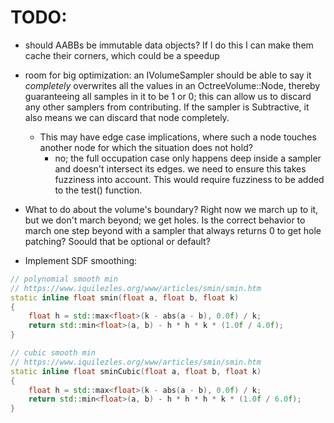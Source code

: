 # TODO:
- should AABBs be immutable data objects? If I do this I can make them cache their corners, which could be a speedup

- room for big optimization: an IVolumeSampler should be able to say it *completely* overwrites
all the values in an OctreeVolume::Node, thereby guaranteeing all samples in it to be 1 or 0; this
can allow us to discard any other samplers from contributing. If the sampler is Subtractive, it also means
we can discard that node completely.
    - This may have edge case implications, where such a node touches another
node for which the situation does not hold?
        - no; the full occupation case only happens deep inside a sampler and doesn't intersect its edges. we need to ensure this takes fuzziness into account. This would require fuzziness to be added to the test() function.

- What to do about the volume's boundary? Right now we march up to it, but we don't march beyond; we get holes. Is the correct behavior to march one step beyond with a sampler that always returns 0 to get hole patching? Soould that be optional or default?

- Implement SDF smoothing:
```cpp
// polynomial smooth min
// https://www.iquilezles.org/www/articles/smin/smin.htm
static inline float smin(float a, float b, float k)
{
    float h = std::max<float>(k - abs(a - b), 0.0f) / k;
    return std::min<float>(a, b) - h * h * k * (1.0f / 4.0f);
}

// cubic smooth min
// https://www.iquilezles.org/www/articles/smin/smin.htm
static inline float sminCubic(float a, float b, float k)
{
    float h = std::max<float>(k - abs(a - b), 0.0f) / k;
    return std::min<float>(a, b) - h * h * h * k * (1.0f / 6.0f);
}
```

